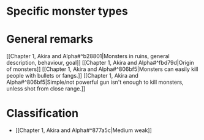 # Specific monster types

# General remarks
[[Chapter 1, Akira and Alpha#^b28801|Monsters in ruins, general description, behaviour, goal]]
[[Chapter 1, Akira and Alpha#^fbd79d|Origin of monsters]]
[[Chapter 1, Akira and Alpha#^806bf5|Monsters can easily kill people with bullets or fangs.]]
[[Chapter 1, Akira and Alpha#^806bf5|Simple/not powerful gun isn't enough to kill monsters, unless shot from close range.]]
# Classification
- [[Chapter 1, Akira and Alpha#^877a5c|Medium weak]]
